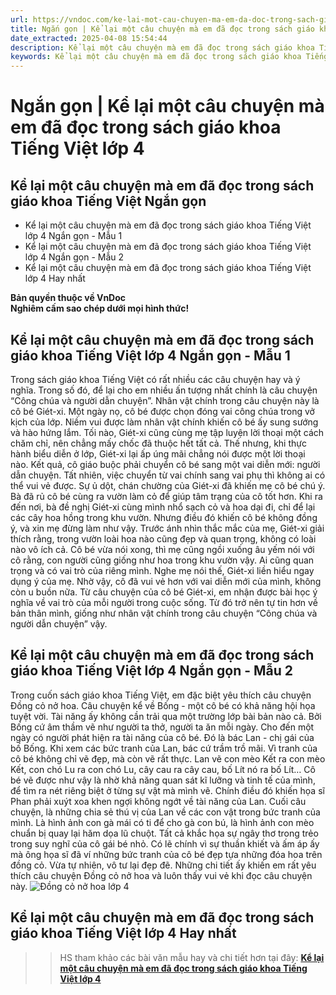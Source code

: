 ```yaml
---
url: https://vndoc.com/ke-lai-mot-cau-chuyen-ma-em-da-doc-trong-sach-giao-khoa-tieng-viet-lop-4-ngan-gon-302985
title: Ngắn gọn | Kể lại một câu chuyện mà em đã đọc trong sách giáo khoa Tiếng Việt lớp 4 - VnDoc.com
date_extracted: 2025-04-08 15:54:44
description: Kể lại một câu chuyện mà em đã đọc trong sách giáo khoa Tiếng Việt lớp 4 Ngắn gọn được biên soạn nhằm giúp các em HS đạt kết quả tốt trong quá trình học tập phần Viết (môn Tiếng Việt lớp 4 Chương trình mới)
keywords: Kể lại một câu chuyện mà em đã đọc trong sách giáo khoa Tiếng Việt lớp 4 Ngắn gọn,Viết bài văn Kể lại một câu chuyện mà em đã đọc trong sách giáo khoa Tiếng Việt ngắn gọn,Kể lại một câu chuyện cổ tích lớp 4,Viết bài văn Kể lại một câu chuyện cổ tích lớp 4,kể lại một câu chuyện lớp 4,viết bài văn kể lại một câu chuyện lớp 4,tập làm văn lớp 4,tiếng việt lớp 4,giải bài tập tiếng việt lớp 4,bài tập làm văn lớp 4,bài văn mẫu lớp 4,văn mẫu lớp 4,bài văn lớp 4,những bài văn mẫu lớp 4
---
```


# Ngắn gọn | Kể lại một câu chuyện mà em đã đọc trong sách giáo khoa Tiếng Việt lớp 4
## **Kể lại một câu chuyện mà em đã đọc trong sách giáo khoa Tiếng Việt Ngắn gọn**
  * Kể lại một câu chuyện mà em đã đọc trong sách giáo khoa Tiếng Việt lớp 4 Ngắn gọn - Mẫu 1
  * Kể lại một câu chuyện mà em đã đọc trong sách giáo khoa Tiếng Việt lớp 4 Ngắn gọn - Mẫu 2
  * Kể lại một câu chuyện mà em đã đọc trong sách giáo khoa Tiếng Việt lớp 4 Hay nhất

**Bản quyền thuộc về VnDoc**   
**Nghiêm cấm sao chép dưới mọi hình thức\!**
## **Kể lại một câu chuyện mà em đã đọc trong sách giáo khoa Tiếng Việt lớp 4 Ngắn gọn - Mẫu 1**
Trong sách giáo khoa Tiếng Việt có rất nhiều các câu chuyện hay và ý nghĩa. Trong số đó, để lại cho em nhiều ấn tượng nhất chính là câu chuyện “Công chúa và người dẫn chuyện”.
Nhân vật chính trong câu chuyện này là cô bé Giét-xi. Một ngày nọ, cô bé được chọn đóng vai công chúa trong vở kịch của lớp. Niềm vui được làm nhân vật chính khiến cô bé ấy sung sướng và hào hứng lắm. Tối nào, Giét-xi cũng cùng mẹ tập luyện lời thoại một cách chăm chỉ, nên chẳng mấy chốc đã thuộc hết tất cả. Thế nhưng, khi thực hành biểu diễn ở lớp, Giét-xi lại ấp úng mãi chẳng nói được một lời thoại nào. Kết quả, cô giáo buộc phải chuyển cô bé sang một vai diễn mới: người dẫn chuyện. Tất nhiên, việc chuyển từ vai chính sang vai phụ thì không ai có thể vui vẻ được. Sự ủ dột, chán chường của Giét-xi đã khiến mẹ cô bé chú ý. Bà đã rủ cô bé cùng ra vườn làm cỏ để giúp tâm trạng của cô tốt hơn. Khi ra đến nơi, bà đề nghị Giét-xi cùng mình nhổ sạch cỏ và hoa dại đi, chỉ để lại các cây hoa hồng trong khu vườn. Nhưng điều đó khiến cô bé không đồng ý, và xin mẹ đừng làm như vậy. Trước ánh nhìn thắc mắc của mẹ, Giét-xi giải thích rằng, trong vườn loài hoa nào cũng đẹp và quan trọng, không có loài nào vô ích cả. Cô bé vừa nói xong, thì mẹ cũng ngồi xuống âu yếm nói với cô rằng, con người cũng giống như hoa trong khu vườn vậy. Ai cũng quan trọng và có vai trò của riêng mình. Nghe mẹ nói thế, Giét-xi liền hiểu ngay dụng ý của mẹ. Nhờ vậy, cô đã vui vẻ hơn với vai diễn mới của mình, không còn u buồn nữa.
Từ câu chuyện của cô bé Giét-xi, em nhận được bài học ý nghĩa về vai trò của mỗi người trong cuộc sống. Từ đó trở nên tự tin hơn về bản thân mình, giống như nhân vật chính trong câu chuyện “Công chúa và người dẫn chuyện” vậy.
## **Kể lại một câu chuyện mà em đã đọc trong sách giáo khoa Tiếng Việt lớp 4 Ngắn gọn - Mẫu 2**
Trong cuốn sách giáo khoa Tiếng Việt, em đặc biệt yêu thích câu chuyện Đồng cỏ nở hoa.
Câu chuyện kể về Bống - một cô bé có khả năng hội họa tuyệt vời. Tài năng ấy không cần trải qua một trường lớp bài bản nào cả. Bởi Bống cứ âm thầm vẽ như người ta thở, người ta ăn mỗi ngày. Cho đến một ngày có người phát hiện ra tài năng của cô bé. Đó là bác Lan - chị gái của bố Bống. Khi xem các bức tranh của Lan, bác cứ trầm trồ mãi. Vì tranh của cô bé không chỉ vẽ đẹp, mà còn vẽ rất thực. Lan vẽ con mèo Kết ra con mèo Kết, con chó Lu ra con chó Lu, cây cau ra cây cau, bố Lít nó ra bố Lít… Cô bé vẽ được như vậy là nhờ khả năng quan sát kĩ lưỡng và tinh tế của mình, để tìm ra nét riêng biệt ở từng sự vật mà mình vẽ. Chính điều đó khiến họa sĩ Phan phải xuýt xoa khen ngợi không ngớt về tài năng của Lan. Cuối câu chuyện, là những chia sẻ thú vị của Lan về các con vật trong bức tranh của mình. Là hình ảnh con gà mái có ti để cho gà con bú, là hình ảnh con mèo chuẩn bị quay lại hăm dọa lũ chuột. Tất cả khắc họa sự ngây thơ trong trẻo trong suy nghĩ của cô gái bé nhỏ.
Có lẽ chính vì sự thuần khiết và ấm áp ấy mà ông họa sĩ đã ví những bức tranh của cô bé đẹp tựa những đóa hoa trên đồng cỏ. Vừa tự nhiên, vô tư lại đẹp đẽ. Những chi tiết ấy khiến em rất yêu thích câu chuyện Đồng cỏ nở hoa và luôn thấy vui vẻ khi đọc câu chuyện này.
![Đồng cỏ nở hoa lớp 4](https://i.vdoc.vn/data/image/2023/06/06/doc-dong-co-no-hoa-lop-4-trang-81-ket-noi-tri-thuc-1.jpg)
## **Kể lại một câu chuyện mà em đã đọc trong sách giáo khoa Tiếng Việt lớp 4 Hay nhất**
>> HS tham khảo các bài văn mẫu hay và chi tiết hơn tại đây: **[Kể lại một câu chuyện mà em đã đọc trong sách giáo khoa Tiếng Việt lớp 4](<https://vndoc.com/ke-lai-mot-cau-chuyen-ma-em-da-doc-trong-sach-giao-khoa-tieng-viet-lop-4-302905>)**
